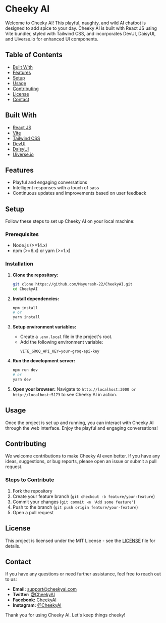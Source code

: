 # Cheeky AI

Welcome to Cheeky AI! This playful, naughty, and wild AI chatbot is designed to add spice to your day. Cheeky AI is built with React JS using Vite bundler, styled with Tailwind CSS, and incorporates DevUI, DaisyUI, and Uiverse.io for enhanced UI components.

## Table of Contents
- [Built With](#built-with)
- [Features](#features)
- [Setup](#setup)
- [Usage](#usage)
- [Contributing](#contributing)
- [License](#license)
- [Contact](#contact)

## Built With
- [React JS](https://reactjs.org/)
- [Vite](https://vitejs.dev/)
- [Tailwind CSS](https://tailwindcss.com/)
- [DevUI](https://devui.io/)
- [DaisyUI](https://daisyui.com/)
- [Uiverse.io](https://uiverse.io/)

## Features
- Playful and engaging conversations
- Intelligent responses with a touch of sass
- Continuous updates and improvements based on user feedback

## Setup

Follow these steps to set up Cheeky AI on your local machine:

### Prerequisites
- Node.js (>=14.x)
- npm (>=6.x) or yarn (>=1.x)

### Installation

1. **Clone the repository:**
   ```bash
   git clone https://github.com/Mayuresh-22/CheekyAI.git
   cd CheekyAI
   ```

2. **Install dependencies:**
   ```bash
   npm install
   # or
   yarn install
   ```

3. **Setup environment variables:**
   - Create a `.env.local` file in the project's root.
   - Add the following environment variable:
     ```
     VITE_GROQ_API_KEY=your-groq-api-key
     ```

4. **Run the development server:**
   ```bash
   npm run dev
   # or
   yarn dev
   ```

5. **Open your browser:**
   Navigate to `http://localhost:3000 or http://localhost:5173` to see Cheeky AI in action.

## Usage

Once the project is set up and running, you can interact with Cheeky AI through the web interface. Enjoy the playful and engaging conversations!

## Contributing

We welcome contributions to make Cheeky AI even better. If you have any ideas, suggestions, or bug reports, please open an issue or submit a pull request.

### Steps to Contribute

1. Fork the repository
2. Create your feature branch (`git checkout -b feature/your-feature`)
3. Commit your changes (`git commit -m 'Add some feature'`)
4. Push to the branch (`git push origin feature/your-feature`)
5. Open a pull request

## License

This project is licensed under the MIT License - see the [LICENSE](LICENSE) file for details.

## Contact

If you have any questions or need further assistance, feel free to reach out to us:

- **Email:** support@cheekyai.com
- **Twitter:** [@CheekyAI](https://twitter.com/CheekyAI)
- **Facebook:** [CheekyAI](https://facebook.com/CheekyAI)
- **Instagram:** [@CheekyAI](https://instagram.com/CheekyAI)

Thank you for using Cheeky AI. Let's keep things cheeky!

